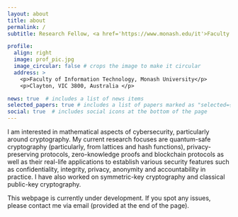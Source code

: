 ```yaml
---
layout: about
title: about
permalink: /
subtitle: Research Fellow, <a href='https://www.monash.edu/it'>Faculty of Information Technology, Monash University</a> and <a href='https://data61.csiro.au/'>CSIRO's Data61</a> 

profile:
  align: right
  image: prof_pic.jpg
  image_circular: false # crops the image to make it circular
  address: >
    <p>Faculty of Information Technology, Monash University</p>
    <p>Clayton, VIC 3800, Australia </p>

news: true  # includes a list of news items
selected_papers: true # includes a list of papers marked as "selected={true}"
social: true  # includes social icons at the bottom of the page
---
```


I am interested in mathematical aspects of cybersecurity, particularly around cryptography. My current research focuses are quantum-safe cryptography (particularly, from lattices and hash functions), privacy-preserving protocols, zero-knowledge proofs and blockchain protocols as well as their real-life applications to establish various security features such as confidentiality, integrity, privacy, anonymity and accountability in practice. I have also worked on symmetric-key cryptography and classical public-key cryptography.

This webpage is currently under development. If you spot any issues, please contact me via email (provided at the end of the page).
